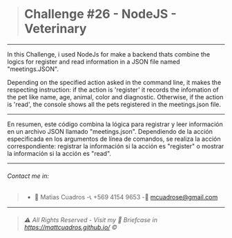 ># Challenge #26  - **NodeJS - Veterinary**

---


In this Challenge, i used NodeJs for make a backend thats combine the logics for register and read information in a  JSON file named "meetings.JSON".


Depending on the specified action asked in the command line, it makes the respecting instruction: if the action is 'register' it records the infomation of the pet like name, age, animal, color and diagnostic. Otherwise, if the action is 'read', the console shows all the pets registered in the meetings.json file.

---

En resumen, este código combina la lógica para registrar y leer información en un archivo JSON llamado "meetings.json". Dependiendo de la acción especificada en los argumentos de línea de comandos, se realiza la acción correspondiente: registrar la información si la acción es "register" o mostrar la información si la acción es "read".





---

###### Contact me in:
>-	:bust_in_silhouette:  Matias Cuadros
>-:telephone_receiver:  +569 4154 9653
>-:email: <a href="mailto:mcuadrose@gmail.com" target="_blank">mcuadrose@gmail.com</a>



---
>###### :warning: *All Rights Reserved - Visit my :briefcase: Briefcase in* <a href="https://mattcuadros.github.io/" target="_blank">https://mattcuadros.github.io/</a> :copyright: 